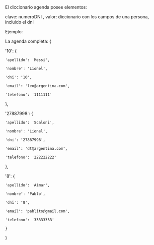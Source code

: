 El diccionario agenda posee elementos:

clave: numeroDNI , valor: diccionario con los campos de una persona, incluido el dni

Ejemplo:

La agenda completa:
{

'10':    {

    'apellido': 'Messi',

    'nombre': 'Lionel',

    'dni': '10',

    'email': 'leo@argentina.com',

    'telefono': '1111111'

}, 

'27887998': {

    'apellido': 'Scaloni',

    'nombre': 'Lionel',

    'dni': '27887998',

    'email': 'dt@argentina.com',

    'telefono': '222222222'

},

'8': {

    'apellido': 'Aimar',

    'nombre': 'Pablo',

    'dni': '8',

    'email': 'pablito@gmail.com',

    'telefono': '33333333'

    }

}
